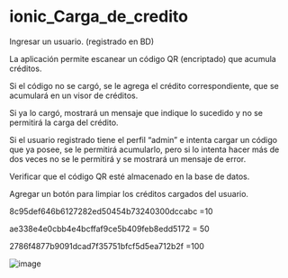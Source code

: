 # ionic_Carga_de_credito
Ingresar un usuario. (registrado en BD)

La aplicación permite escanear un código QR (encriptado) que acumula créditos.

Si el código no se cargó, se le agrega el crédito correspondiente, que se acumulará en un visor de créditos.

Si ya lo cargó, mostrará un mensaje que indique lo sucedido y no se permitirá la carga del crédito.

Si el usuario registrado tiene el perfil “admin” e intenta cargar un código que ya posee, se le permitirá
acumularlo, pero si lo intenta hacer más de dos veces no se le permitirá y se mostrará un mensaje de error.

Verificar que el código QR esté almacenado en la base de datos.

Agregar un botón para limpiar los créditos cargados del usuario.


8c95def646b6127282ed50454b73240300dccabc =10

ae338e4e0cbb4e4bcffaf9ce5b409feb8edd5172 = 50

2786f4877b9091dcad7f35751bfcf5d5ea712b2f =100

![image](https://user-images.githubusercontent.com/36265058/126410884-5877577a-2281-416b-8143-a246901b3bc3.png)
